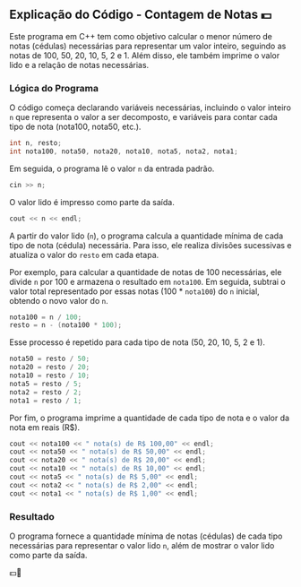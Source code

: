 ## Explicação do Código - Contagem de Notas 💵

Este programa em C++ tem como objetivo calcular o menor número de notas (cédulas) necessárias para representar um valor inteiro, seguindo as notas de 100, 50, 20, 10, 5, 2 e 1. Além disso, ele também imprime o valor lido e a relação de notas necessárias.

### Lógica do Programa

O código começa declarando variáveis necessárias, incluindo o valor inteiro `n` que representa o valor a ser decomposto, e variáveis para contar cada tipo de nota (nota100, nota50, etc.).

```cpp
int n, resto;
int nota100, nota50, nota20, nota10, nota5, nota2, nota1;
```

Em seguida, o programa lê o valor `n` da entrada padrão.

```cpp
cin >> n;
```

O valor lido é impresso como parte da saída.

```cpp
cout << n << endl;
```

A partir do valor lido (`n`), o programa calcula a quantidade mínima de cada tipo de nota (cédula) necessária. Para isso, ele realiza divisões sucessivas e atualiza o valor do `resto` em cada etapa.

Por exemplo, para calcular a quantidade de notas de 100 necessárias, ele divide `n` por 100 e armazena o resultado em `nota100`. Em seguida, subtrai o valor total representado por essas notas (100 * `nota100`) do `n` inicial, obtendo o novo valor do `n`.

```cpp
nota100 = n / 100;
resto = n - (nota100 * 100);
```

Esse processo é repetido para cada tipo de nota (50, 20, 10, 5, 2 e 1).

```cpp
nota50 = resto / 50;
nota20 = resto / 20;
nota10 = resto / 10;
nota5 = resto / 5;
nota2 = resto / 2;
nota1 = resto / 1;
```

Por fim, o programa imprime a quantidade de cada tipo de nota e o valor da nota em reais (R$).

```cpp
cout << nota100 << " nota(s) de R$ 100,00" << endl;
cout << nota50 << " nota(s) de R$ 50,00" << endl;
cout << nota20 << " nota(s) de R$ 20,00" << endl;
cout << nota10 << " nota(s) de R$ 10,00" << endl;
cout << nota5 << " nota(s) de R$ 5,00" << endl;
cout << nota2 << " nota(s) de R$ 2,00" << endl;
cout << nota1 << " nota(s) de R$ 1,00" << endl;
```

### Resultado

O programa fornece a quantidade mínima de notas (cédulas) de cada tipo necessárias para representar o valor lido `n`, além de mostrar o valor lido como parte da saída.

💵🔢